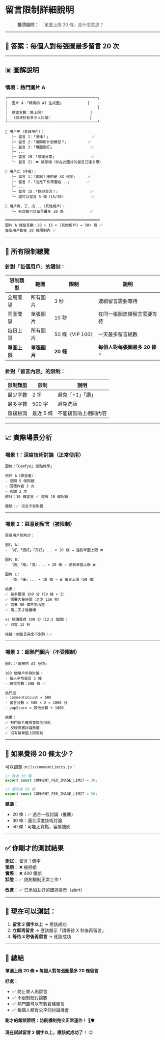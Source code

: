 # 留言限制詳細說明

> **釐清疑問：** 「單圖上限 20 條」是什麼意思？

---

## 🎯 **答案：每個人對每張圖最多留言 20 次**

---

## 📊 **圖解說明**

### **情境：熱門圖片 A**

```
┌─────────────────────────────────────────┐
│  圖片 A：「精美的 AI 生成圖」           │
│                                         │
│  總留言數：無上限！                     │
│  （取決於有多少人討論）                 │
└─────────────────────────────────────────┘

👤 用戶甲（普通用戶）：
   ├─ 留言 1：「很棒！」                   ✅
   ├─ 留言 2：「請問用什麼模型？」         ✅
   ├─ 留言 3：「構圖很好」                 ✅
   ├─ ...
   ├─ 留言 20：「感謝分享」                ✅
   └─ 留言 21：❌ 被拒絕（你在此圖片的留言已達上限）

👤 用戶乙（作者）：
   ├─ 留言 1：「謝謝！用的是 XX 模型」     ✅
   ├─ 留言 2：「這是工作流連結...」       ✅
   ├─ ...
   └─ 留言 15：「歡迎交流！」              ✅
   └─ 還可以留言 5 條（15/20）            ✅

👤 用戶丙、丁、戊...（其他用戶）：
   └─ 各自都可以留言最多 20 條            ✅

═══════════════════════════════════════════
圖片 A 總留言數：20 + 15 + (其他用戶) = 50+ 條 ✅
每個用戶都在 20 條限制內 ✅
```

---

## 🎯 **所有限制總覽**

### **針對「每個用戶」的限制：**

| 限制類型 | 範圍 | 限制 | 說明 |
|---------|------|------|------|
| 全局間隔 | 所有圖片 | 3 秒 | 連續留言需要等待 |
| 同圖間隔 | 單張圖片 | 10 秒 | 在同一張圖連續留言需要等待 |
| 每日上限 | 所有圖片 | 50 條（VIP 100） | 一天最多留言總數 |
| **單圖上限** | **單張圖片** | **20 條** | **每個人對每張圖最多 20 條** ⭐ |

### **針對「留言內容」的限制：**

| 限制類型 | 限制 | 說明 |
|---------|------|------|
| 最少字數 | 2 字 | 避免「+1」「讚」 |
| 最多字數 | 500 字 | 避免洗版 |
| 重複檢測 | 最近 5 條 | 不能複製貼上相同內容 |

---

## 📈 **實際場景分析**

### **場景 1：深度技術討論（正常使用）**

```
圖片：「ComfyUI 節點教學」

用戶 A（學習者）：
- 提問 5 個問題
- 回覆作者 3 次
- 感謝 2 次
總計：10 條留言 ✅ 還有 10 條配額

體驗：✅ 完全不受影響
```

---

### **場景 2：惡意刷留言（被限制）**

```
惡意用戶想刷分：

圖片 A：
- 「好」「很好」「真好」... × 20 條 → 達到單圖上限 ❌

圖片 B：
- 「讚」「推」「頂」... × 20 條 → 達到單圖上限 ❌

圖片 C：
- 「棒」「優」... × 10 條 → ❌ 每日上限（50 條）

結果：
✅ 最多獲得 100 分（50 條 × 2）
✅ 需要大量時間（至少 150 秒）
✅ 需要 50 個不同內容
✅ 第二天才能繼續

vs 點讚獲得 100 分（12.5 個讚）：
✅ 只需 13 秒

結論：刷留言完全不划算！✅
```

---

### **場景 3：超熱門圖片（不受限制）**

```
圖片：「震撼的 AI 藝術」

100 個用戶參與討論：
- 每人平均留言 5 條
- 總留言數：500 條 ✅

熱門度：
- commentsCount = 500
- 留言分數 = 500 × 2 = 1000 分
- popScore = 其他分數 + 1000

結果：
✅ 熱門圖片確實會排名很高
✅ 反映真實討論熱度
✅ 沒有被單圖上限限制
```

---

## 🔄 **如果覺得 20 條太少？**

可以調整 `utils/commentLimits.js`：

```javascript
// 改為 30 條
export const COMMENT_PER_IMAGE_LIMIT = 30;

// 或改為 50 條
export const COMMENT_PER_IMAGE_LIMIT = 50;
```

**建議：**
- 20 條：✅ 適合一般討論（推薦）
- 30 條：適合深度技術討論
- 50 條：可能太寬鬆，容易被刷

---

## ✅ **你剛才的測試結果**

**測試：** 留言 1 個字  
**預期：** ❌ 被拒絕  
**實際：** ❌ 400 錯誤  
**狀態：** ✅ 防刷機制正常工作！

**改進：** ✅ 已添加友好的錯誤提示（alert）

---

## 🧪 **現在可以測試：**

1. **留言 2 個字以上** → 應該成功
2. **立即再留言** → 應該顯示「請等待 X 秒後再留言」
3. **等待 3 秒後再留言** → 應該成功

---

## 🎉 **總結**

**單圖上限 20 條 = 每個人對每張圖最多 20 條留言**

**好處：**
- ✅ 防止單人刷留言
- ✅ 不限制總討論數
- ✅ 熱門圖可以有數百條留言
- ✅ 每個人都有公平的討論機會

**剛才的錯誤證明：防刷機制完全正常運作！** 🎊🛡️

**現在試試留言 2 個字以上，應該就成功了！** 😊

